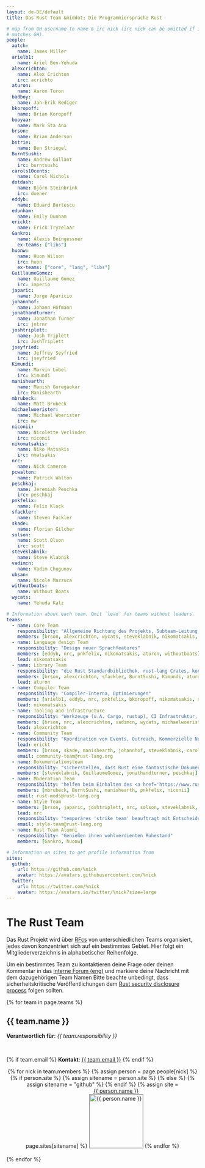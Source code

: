 ```yaml
---
layout: de-DE/default
title: Das Rust Team &middot; Die Programmiersprache Rust

# map from GH username to name & irc nick (irc nick can be omitted if it
# matches GH).
people:
  aatch:
    name: James Miller
  arielb1:
    name: Ariel Ben-Yehuda
  alexcrichton:
    name: Alex Crichton
    irc: acrichto
  aturon:
    name: Aaron Turon
  badboy:
    name: Jan-Erik Rediger
  bkoropoff:
    name: Brian Koropoff
  booyaa:
    name: Mark Sta Ana
  brson:
    name: Brian Anderson
  bstrie:
    name: Ben Striegel
  BurntSushi:
    name: Andrew Gallant
    irc: burntsushi
  carols10cents:
    name: Carol Nichols
  dotdash:
    name: Björn Steinbrink
    irc: doener
  eddyb:
    name: Eduard Burtescu
  edunham:
    name: Emily Dunham
  erickt:
    name: Erick Tryzelaar
  Gankro:
    name: Alexis Beingessner
    ex-teams: ["libs"]
  huonw:
    name: Huon Wilson
    irc: huon
    ex-teams: ["core", "lang", "libs"]
  GuillaumeGomez:
    name: Guillaume Gomez
    irc: imperio
  japaric:
    name: Jorge Aparicio
  johannhof:
    name: Johann Hofmann
  jonathandturner:
    name: Jonathan Turner
    irc: jntrnr
  joshtriplett:
    name: Josh Triplett
    irc: JoshTriplett
  jseyfried:
    name: Jeffrey Seyfried
    irc: jseyfried
  Kimundi:
    name: Marvin Löbel
    irc: kimundi
  manishearth:
    name: Manish Goregaokar
    irc: Manishearth
  mbrubeck:
    name: Matt Brubeck
  michaelwoerister:
    name: Michael Woerister
    irc: mw
  niconii:
    name: Nicolette Verlinden
    irc: niconii
  nikomatsakis:
    name: Niko Matsakis
    irc: nmatsakis
  nrc:
    name: Nick Cameron
  pcwalton:
    name: Patrick Walton
  peschkaj:
    name: Jeremiah Peschka
    irc: peschkaj
  pnkfelix:
    name: Felix Klock
  sfackler:
    name: Steven Fackler
  skade:
    name: Florian Gilcher
  solson:
    name: Scott Olson
    irc: scott
  steveklabnik:
    name: Steve Klabnik
  vadimcn:
    name: Vadim Chugunov
  ubsan:
    name: Nicole Mazzuca
  withoutboats:
    name: Without Boats
  wycats:
    name: Yehuda Katz

# Information about each team. Omit `lead` for teams without leaders.
teams:
  - name: Core Team
    responsibility: "Allgemeine Richtung des Projekts, Subteam-Leitung, übergreifende Belange"
    members: [brson, alexcrichton, wycats, steveklabnik, nikomatsakis, aturon, pcwalton, erickt]
  - name: Language design Team
    responsibility: "Design neuer Sprachfeatures"
    members: [eddyb, nrc, pnkfelix, nikomatsakis, aturon, withoutboats]
    lead: nikomatsakis
  - name: Library Team
    responsibility: "die Rust Standardbibliothek, rust-lang Crates, konventionen"
    members: [brson, alexcrichton, sfackler, BurntSushi, Kimundi, aturon]
    lead: aturon
  - name: Compiler Team
    responsibility: "Compiler-Interna, Optimierungen"
    members: [arielb1, eddyb, nrc, pnkfelix, bkoropoff, nikomatsakis, aatch, dotdash, michaelwoerister, jseyfried]
    lead: nikomatsakis
  - name: Tooling and infrastructure
    responsibility: "Werkzeuge (u.A. Cargo, rustup), CI Infrastruktur, etc."
    members: [brson, nrc, alexcrichton, vadimcn, wycats, michaelwoerister]
    lead: alexcrichton
  - name: Community Team
    responsibility: "Koordination von Events, Outreach, Kommerzielle Nutzer, Lernmaterialien and Publicity"
    lead: erickt
    members: [brson, skade, manishearth, johannhof, steveklabnik, carols10cents, badboy, booyaa, bstrie, erickt, jonathandturner, edunham]
    email: community-team@rust-lang.org
  - name: Dokumentationsteam
    responsibility: "sicherstellen, dass Rust eine fantastische Dokumentation hat"
    members: [steveklabnik, GuillaumeGomez, jonathandturner, peschkaj]
  - name: Moderation Team
    responsibility: "helfen beim Einhalten des <a href='https://www.rust-lang.org/conduct.html'>Verhaltenskodexes</a>"
    members: [mbrubeck, BurntSushi, manishearth, pnkfelix, niconii]
    email: rust-mods@rust-lang.org
  - name: Style Team
    members: [brson, japaric, joshtriplett, nrc, solson, steveklabnik, ubsan]
    lead: nrc
    responsibility: "temporäres 'strike team' beauftragt mit Entscheidungen bezüglich Code Style Richtlinen und Konfiguration von Rustfmt (Prozess ist in <a href='https://github.com/rust-lang/rfcs/blob/master/text/1607-style-rfcs.md'>RFC 1607</a> spezifiziert)"
    email: style-team@rust-lang.org
  - name: Rust Team Alumni
    responsibility: "Genießen ihren wohlverdienten Ruhestand"
    members: [Gankro, huonw]

# Information on sites to get profile information from
sites:
  github:
    url: https://github.com/%nick
    avatar: https://avatars.githubusercontent.com/%nick
  twitter:
    url: https://twitter.com/%nick
    avatar: https://avatars.io/twitter/%nick?size=large
---
```


<style type="text/css">
.headshot {
  border: 1px solid #888;
  width: 140px;
}

.person {
  display: inline-block;
  position: relative;
  margin-bottom: 20px;
}
.lead { font-weight: bold; }
.lead .name::after { content: " (lead)"; }
.details {
  display: none;
  position: absolute;
  bottom: 0;
  left: 0;
  right: 0;
  background: rgba(0, 0, 0, 0.5);
  color: white;
  font-weight: normal;
}
.person:hover .details {
   display: block;
}

.headshots {
  text-align: center;
  margin: 0px auto;
  padding: 0;
  width: 700px;
  max-width: 100%;
  list-style: none;
}
</style>

# The Rust Team

Das Rust Projekt wird über
[RFcs](https://github.com/rust-lang/rfcs/blob/master/text/1068-rust-governance.md)
von unterschiedlichen Teams organisiert,
jedes davon konzentriert sich auf ein bestimmtes Gebiet.
Hier folgt ein Mitgliederverzeichnis in alphabetischer Reihenfolge.

Um ein bestimmtes Team zu kontaktieren deine Frage oder deinen Kommentar in das [interne Forum (eng)](https://internals.rust-lang.org/) und markiere deine Nachricht mit dem dazugehörigen Team Namen
Bitte beachte unbedingt, dass sicherheitskritische Veröffentlichungen dem [Rust security disclosure process](security.html) folgen sollten.

{% for team in page.teams %}
<section id="{{ team.name | replace:' ','-' }}">
<h2> {{ team.name }} </h2>

<strong>Verantwortlich für</strong>: <em>{{ team.responsibility }}</em>

<br />

{% if team.email %}
  <strong>Kontakt</strong>:
  <a href="mailto:{{ team.email | uri_escape }}">{{ team.email }}</a>
{% endif %}

<ul class="headshots">
{% for nick in team.members %}
  {% assign person = page.people[nick] %}
  {% if person.site %}
    {% assign sitename = person.site %}
  {% else %}
    {% assign sitename = "github" %}
  {% endif %}
  {% assign site = page.sites[sitename] %}
  <li class="person {% if team.lead and team.lead == nick %}lead{% endif %}">
  <a href="{{ site.url | replace:'%nick',nick }}">
    <div class="name">{{ person.name }}</div>
    <div class="details">
      <div>irc: {% if person.irc %}{{ person.irc }}{% else %}{{ nick }}{% endif %}</div>
      {% if person.ex-teams %}
      <div>teams: {{ person.ex-teams | join: ", " }}</div>
      {% endif %}
    </div>
    <img class="headshot" src="{{ site.avatar | replace:'%nick',nick }}" alt="{{ person.name }}">
  </a>
</li>
{% endfor %}
</ul>
</section>
{% endfor %}
